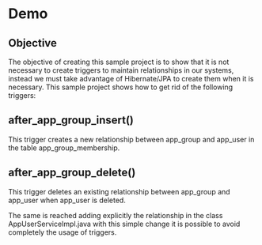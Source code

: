 # Demo

## Objective

The objective of creating this sample project is to show that it is not necessary to create triggers to maintain relationships in our systems, instead we must take advantage of Hibernate/JPA to create them when it is necessary. This sample project shows how to get rid of the following triggers: 

## after_app_group_insert()

This trigger creates a new relationship between app_group and app_user in the table app_group_membership.

## after_app_group_delete()

This trigger deletes an existing relationship between app_group and app_user when app_user is deleted. 

The same is reached adding explicitly the relationship in the class AppUserServiceImpl.java with this simple change it is possible to avoid completely the usage of triggers.

